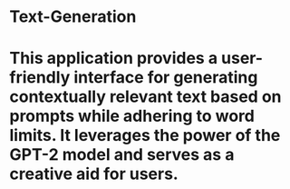 # Text-Generation

# This application provides a user-friendly interface for generating contextually relevant text based on prompts while adhering to word limits. It leverages the power of the GPT-2 model and serves as a creative aid for users.
